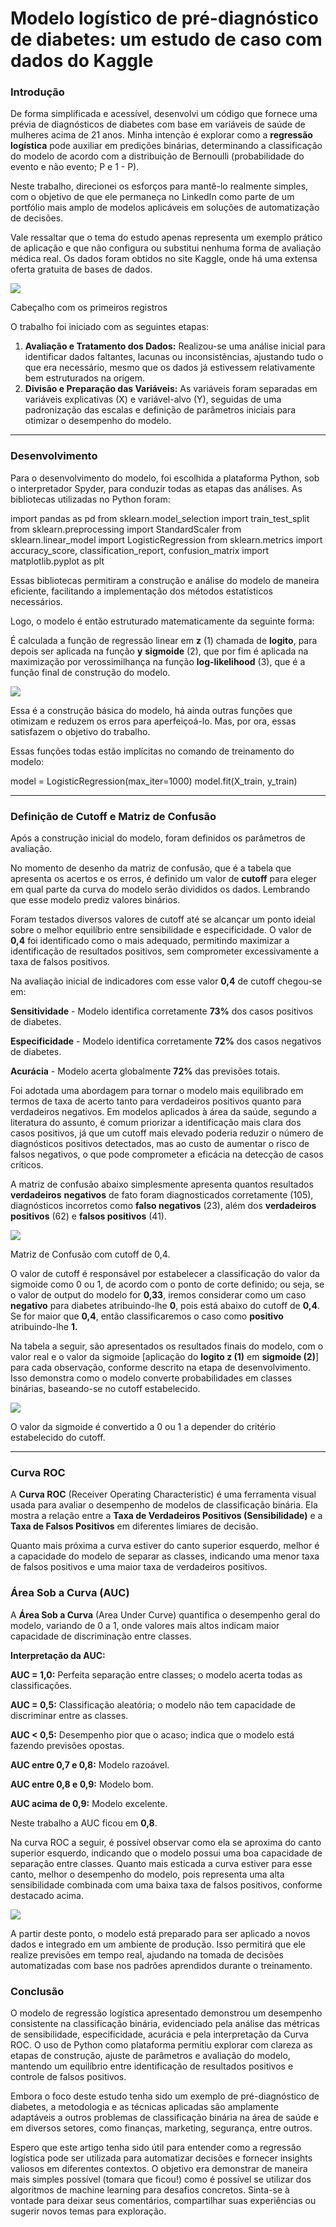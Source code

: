 # Modelo logístico de pré-diagnóstico de diabetes: um estudo de caso com dados do Kaggle

### Introdução

De forma simplificada e acessível, desenvolvi um código que fornece uma prévia de diagnósticos de diabetes com base em variáveis de saúde de mulheres acima de 21 anos. Minha intenção é explorar como a **regressão logística** pode auxiliar em predições binárias, determinando a classificação do modelo de acordo com a distribuição de Bernoulli (probabilidade do evento e não evento; P e 1 - P).

Neste trabalho, direcionei os esforços para mantê-lo realmente simples, com o objetivo de que ele permaneça no LinkedIn como parte de um portfólio mais amplo de modelos aplicáveis em soluções de automatização de decisões.

Vale ressaltar que o tema do estudo apenas representa um exemplo prático de aplicação e que não configura ou substitui nenhuma forma de avaliação médica real. Os dados foram obtidos no site Kaggle, onde há uma extensa oferta gratuita de bases de dados.

![](https://media.licdn.com/dms/image/v2/D4D12AQFPnwVK6APzGw/article-inline_image-shrink_1500_2232/article-inline_image-shrink_1500_2232/0/1730305643736?e=1738800000&v=beta&t=8KmFgUUzDD3qSqloQN4Feb0byR9fxgEup9NH1Pwo8Y8)

Cabeçalho com os primeiros registros

O trabalho foi iniciado com as seguintes etapas:

1. **Avaliação e Tratamento dos Dados:** Realizou-se uma análise inicial para identificar dados faltantes, lacunas ou inconsistências, ajustando tudo o que era necessário, mesmo que os dados já estivessem relativamente bem estruturados na origem.
2. **Divisão e Preparação das Variáveis:** As variáveis foram separadas em variáveis explicativas (X) e variável-alvo (Y), seguidas de uma padronização das escalas e definição de parâmetros iniciais para otimizar o desempenho do modelo.

---

### Desenvolvimento

Para o desenvolvimento do modelo, foi escolhida a plataforma Python, sob o interpretador Spyder, para conduzir todas as etapas das análises. As bibliotecas utilizadas no Python foram:

import pandas as pd
from sklearn.model_selection import train_test_split
from sklearn.preprocessing import StandardScaler
from sklearn.linear_model import LogisticRegression
from sklearn.metrics import accuracy_score, classification_report, confusion_matrix
import matplotlib.pyplot as plt

Essas bibliotecas permitiram a construção e análise do modelo de maneira eficiente, facilitando a implementação dos métodos estatísticos necessários.

Logo, o modelo é então estruturado matematicamente da seguinte forma:

É calculada a função de regressão linear em **z** (1) chamada de **logito**, para depois ser aplicada na função **y** **sigmoide** (2), que por fim é aplicada na maximização por verossimilhança na função **log-likelihood** (3), que é a função final de construção do modelo.

![](https://media.licdn.com/dms/image/v2/D4D12AQEZkfH88O4b1A/article-inline_image-shrink_1500_2232/article-inline_image-shrink_1500_2232/0/1730297892972?e=1738800000&v=beta&t=SMzrK3cU_X1yx63L4_vQ2o0k0oSmtXTKZjcZtY_pmxo)

Essa é a construção básica do modelo, há ainda outras funções que otimizam e reduzem os erros para aperfeiçoá-lo. Mas, por ora, essas satisfazem o objetivo do trabalho.

Essas funções todas estão implícitas no comando de treinamento do modelo:

model = LogisticRegression(max_iter=1000)
model.fit(X_train, y_train)

---

### Definição de Cutoff e Matriz de Confusão

Após a construção inicial do modelo, foram definidos os parâmetros de avaliação.

No momento de desenho da matriz de confusão, que é a tabela que apresenta os acertos e os erros, é definido um valor de **cutoff** para eleger em qual parte da curva do modelo serão divididos os dados. Lembrando que esse modelo prediz valores binários.

Foram testados diversos valores de cutoff até se alcançar um ponto ideial sobre o melhor equilíbrio entre sensibilidade e especificidade. O valor de **0,4** foi identificado como o mais adequado, permitindo maximizar a identificação de resultados positivos, sem comprometer excessivamente a taxa de falsos positivos.

Na avaliação inicial de indicadores com esse valor **0,4** de cutoff chegou-se em:

**Sensitividade** - Modelo identifica corretamente **73%** dos casos positivos de diabetes.

**Especificidade** - Modelo identifica corretamente **72%** dos casos negativos de diabetes.

**Acurácia** - Modelo acerta globalmente **72%** das previsões totais.

Foi adotada uma abordagem para tornar o modelo mais equilibrado em termos de taxa de acerto tanto para verdadeiros positivos quanto para verdadeiros negativos. Em modelos aplicados à área da saúde, segundo a literatura do assunto, é comum priorizar a identificação mais clara dos casos positivos, já que um cutoff mais elevado poderia reduzir o número de diagnósticos positivos detectados, mas ao custo de aumentar o risco de falsos negativos, o que pode comprometer a eficácia na detecção de casos críticos.

A matriz de confusão abaixo simplesmente apresenta quantos resultados **verdadeiros** **negativos** de fato foram diagnosticados corretamente (105), diagnósticos incorretos como **falso negativos** (23), além dos **verdadeiros positivos** (62) e **falsos positivos** (41).

![](https://media.licdn.com/dms/image/v2/D4D12AQHi4VVeFRB85A/article-inline_image-shrink_1500_2232/article-inline_image-shrink_1500_2232/0/1730312803186?e=1738800000&v=beta&t=9Zz6TmRO_SEoEVhLL4viDW4aOI6LiWMuPKI-Zw7FMCg)

Matriz de Confusão com cutoff de 0,4.

O valor de cutoff é responsável por estabelecer a classificação do valor da sigmoide como 0 ou 1, de acordo com o ponto de corte definido; ou seja, se o valor de output do modelo for **0,33**, iremos considerar como um caso **negativo** para diabetes atribuindo-lhe **0**, pois está abaixo do cutoff de **0,4**. Se for maior que **0,4**, então classificaremos o caso como **positivo** atribuindo-lhe **1.**

Na tabela a seguir, são apresentados os resultados finais do modelo, com o valor real e o valor da sigmoide [aplicação do **logito z (1)** em **sigmoide (2)**] para cada observação, conforme descrito na etapa de desenvolvimento. Isso demonstra como o modelo converte probabilidades em classes binárias, baseando-se no cutoff estabelecido.

![](https://media.licdn.com/dms/image/v2/D4D12AQFlZEHXoGqhlA/article-inline_image-shrink_1500_2232/article-inline_image-shrink_1500_2232/0/1730314441366?e=1738800000&v=beta&t=GAogqIrp75SFEOrXCdDsW7ZNuuq5s4l3Zl3PdzjwXDc)

O valor da sigmoide é convertido a 0 ou 1 a depender do critério estabelecido do cutoff.

---

### Curva ROC

A **Curva ROC** (Receiver Operating Characteristic) é uma ferramenta visual usada para avaliar o desempenho de modelos de classificação binária. Ela mostra a relação entre a **Taxa de Verdadeiros Positivos (Sensibilidade)** e a **Taxa de Falsos Positivos** em diferentes limiares de decisão.

Quanto mais próxima a curva estiver do canto superior esquerdo, melhor é a capacidade do modelo de separar as classes, indicando uma menor taxa de falsos positivos e uma maior taxa de verdadeiros positivos.

### Área Sob a Curva (AUC)

A **Área Sob a Curva** (Area Under Curve) quantifica o desempenho geral do modelo, variando de 0 a 1, onde valores mais altos indicam maior capacidade de discriminação entre classes.

**Interpretação da AUC:**

**AUC = 1,0:** Perfeita separação entre classes; o modelo acerta todas as classificações.

**AUC = 0,5:** Classificação aleatória; o modelo não tem capacidade de discriminar entre as classes.

**AUC < 0,5:** Desempenho pior que o acaso; indica que o modelo está fazendo previsões opostas.

**AUC entre 0,7 e 0,8:** Modelo razoável.

**AUC entre 0,8 e 0,9:** Modelo bom.

**AUC acima de 0,9:** Modelo excelente.

Neste trabalho a AUC ficou em **0,8**.

Na curva ROC a seguir, é possível observar como ela se aproxima do canto superior esquerdo, indicando que o modelo possui uma boa capacidade de separação entre classes. Quanto mais esticada a curva estiver para esse canto, melhor o desempenho do modelo, pois representa uma alta sensibilidade combinada com uma baixa taxa de falsos positivos, conforme destacado acima.

![](https://media.licdn.com/dms/image/v2/D4D12AQFL-0NeWm5oZQ/article-inline_image-shrink_1500_2232/article-inline_image-shrink_1500_2232/0/1730312891610?e=1738800000&v=beta&t=rCvXkGE_XWlnl1f5KuZCPiK4N4XnzZoe_TXSHfVmor8)

A partir deste ponto, o modelo está preparado para ser aplicado a novos dados e integrado em um ambiente de produção. Isso permitirá que ele realize previsões em tempo real, ajudando na tomada de decisões automatizadas com base nos padrões aprendidos durante o treinamento.

### Conclusão

O modelo de regressão logística apresentado demonstrou um desempenho consistente na classificação binária, evidenciado pela análise das métricas de sensibilidade, especificidade, acurácia e pela interpretação da Curva ROC. O uso de Python como plataforma permitiu explorar com clareza as etapas de construção, ajuste de parâmetros e avaliação do modelo, mantendo um equilíbrio entre identificação de resultados positivos e controle de falsos positivos.

Embora o foco deste estudo tenha sido um exemplo de pré-diagnóstico de diabetes, a metodologia e as técnicas aplicadas são amplamente adaptáveis a outros problemas de classificação binária na área de saúde e em diversos setores, como finanças, marketing, segurança, entre outros.

Espero que este artigo tenha sido útil para entender como a regressão logística pode ser utilizada para automatizar decisões e fornecer insights valiosos em diferentes contextos. O objetivo era demonstrar de maneira mais simples possível (tomara que ficou!) como é possível se utilizar dos algoritmos de machine learning para desafios concretos. Sinta-se à vontade para deixar seus comentários, compartilhar suas experiências ou sugerir novos temas para exploração.
